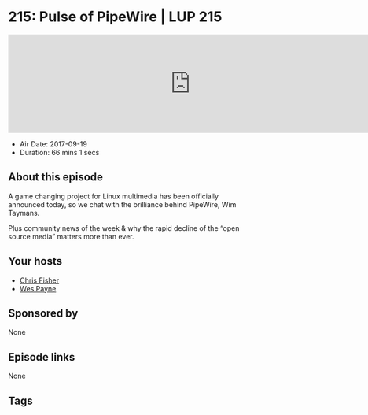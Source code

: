 # 215: Pulse of PipeWire | LUP 215

<iframe src="https://player.fireside.fm/v2/RUkczH-V+mVkZjqMo?theme=dark" width="740" height="200" frameborder="0" scrolling="no"></iframe>

* Air Date: 2017-09-19
* Duration: 66 mins 1 secs

## About this episode

A game changing project for Linux multimedia has been officially announced today, so we chat with the brilliance behind PipeWire, Wim Taymans.

Plus community news of the week & why the rapid decline of the “open source media” matters more than ever.

## Your hosts
* [Chris Fisher](https://linuxunplugged.com/hosts/chrislas)
* [Wes Payne](https://linuxunplugged.com/hosts/wes)

## Sponsored by

None



## Episode links

None



## Tags

